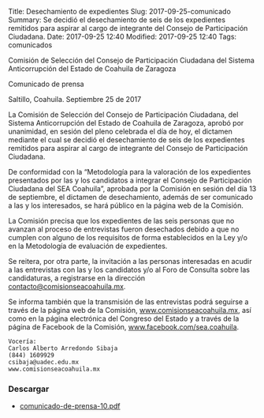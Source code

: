 Title: Desechamiento de expedientes
Slug: 2017-09-25-comunicado
Summary: Se decidió el desechamiento de seis de los expedientes remitidos para aspirar al cargo de integrante del Consejo de Participación Ciudadana.
Date: 2017-09-25 12:40
Modified: 2017-09-25 12:40
Tags: comunicados


Comisión de Selección del Consejo de Participación Ciudadana del Sistema Anticorrupción del Estado de Coahuila de Zaragoza

Comunicado de prensa

Saltillo, Coahuila. Septiembre 25 de 2017

La Comisión de Selección del Consejo de Participación Ciudadana, del Sistema Anticorrupción del Estado de Coahuila de Zaragoza, aprobó por unanimidad, en sesión del pleno celebrada el día de hoy, el dictamen mediante el cual se decidió el desechamiento de seis de los expedientes remitidos para aspirar al cargo de integrante del Consejo de Participación Ciudadana.

De conformidad con la “Metodología para la valoración de los expedientes presentados por las y los candidatos a integrar el Consejo de Participación Ciudadana del SEA Coahuila”, aprobada por la Comisión en sesión del día 13 de septiembre, el dictamen de desechamiento, además de ser comunicado a las y los interesados, se hará público en la página web de la Comisión.

La Comisión precisa que los expedientes de las seis personas que no avanzan al proceso de entrevistas fueron desechados debido a que no cumplen con alguno de los requisitos de forma establecidos en la Ley y/o en la Metodología de evaluación de expedientes.

Se reitera, por otra parte, la invitación a las personas interesadas en acudir a las entrevistas con las y los candidatos y/o al Foro de Consulta sobre las candidaturas, a registrarse en la dirección contacto@comisionseacoahuila.mx.

Se informa también que la transmisión de las entrevistas podrá seguirse a través de la página web de la Comisión, www.comisionseacoahuila.mx, así como en la página electrónica del Congreso del Estado y a través de la página de Facebook de la Comisión, www.facebook.com/sea.coahuila.

    Vocería:
    Carlos Alberto Arredondo Sibaja
    (844) 1609929
    csibaja@uadec.edu.mx
    www.comisionseacoahuila.mx

### Descargar

* [comunicado-de-prensa-10.pdf](comunicado-de-prensa-10.pdf)
